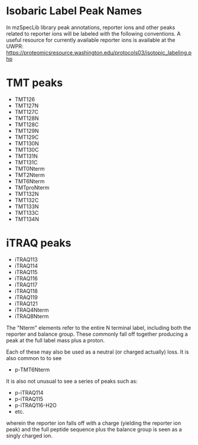 # Isobaric Label Peak Names

In mzSpecLib library peak annotations, reporter ions and other peaks related to reporter ions will be labeled with
the following conventions. A useful resource for currently available reporter ions is available at the UWPR:
https://proteomicsresource.washington.edu/protocols03/isotopic_labeling.php

# TMT peaks

- TMT126
- TMT127N
- TMT127C
- TMT128N
- TMT128C
- TMT129N
- TMT129C
- TMT130N
- TMT130C
- TMT131N
- TMT131C
- TMT0Nterm
- TMT2Nterm
- TMT6Nterm
- TMTproNterm
- TMT132N
- TMT132C
- TMT133N
- TMT133C
- TMT134N

# iTRAQ peaks

- iTRAQ113
- iTRAQ114
- iTRAQ115
- iTRAQ116
- iTRAQ117
- iTRAQ118
- iTRAQ119
- iTRAQ121
- iTRAQ4Nterm
- iTRAQ8Nterm

The "Nterm" elements refer to the entire N terminal label, including both the reporter and balance group. These commonly fall
off together producing a peak at the full label mass plus a proton.

Each of these may also be used as a neutral (or charged actually) loss. It is also common to to see
- p-TMT6Nterm

It is also not unusual to see a series of peaks such as:
- p-iTRAQ114
- p-iTRAQ115
- p-iTRAQ116-H2O
- etc.

wherein the reporter ion falls off with a charge (yielding the reporter ion peak) and the full peptide sequence plus the
balance group is seen as a singly charged ion.



